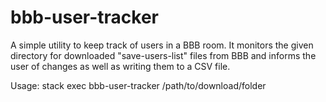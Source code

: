 # bbb-user-tracker

A simple utility to keep track of users in a BBB room. It monitors the given directory for downloaded "save-users-list" files from BBB and informs the user of changes as well as writing them to a CSV file.

Usage: stack exec bbb-user-tracker /path/to/download/folder